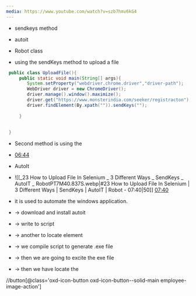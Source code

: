 ```yaml
---
media: https://www.youtube.com/watch?v=szb7hmv6kG4
---
```

- sendkeys method 
- autoit
- Robot class 

-  using the sendKeys method to upload a file 
```java
 public class UploadFile(){
	 public static void main(String[] args){
		System.setProperty("webdriver.chrome.driver","driver-path");
		WebDriver driver = new ChromeDriver();
		driver.manage().window().maximize();
		driver.get("https://www.monsterindia.com/seeker/registracton");
		driver.findElement(By.xpath("")).sendKeys("");
	 
	 }
 
 
 }

```

- Second method is using the 
- [06:44](https://www.youtube.com/watch?v=szb7hmv6kG4&t=405#t=06:44.54) 
- AutoIt  
- ![[_23 How to Upload File In Selenium _ 3 Different Ways _ SendKeys _ AutoIT _ RobotPT7M40.837S.webp|#23 How to Upload File In Selenium | 3 Different Ways | SendKeys | AutoIT | Robot - 07:40|50]] [07:40](https://www.youtube.com/watch?v=szb7hmv6kG4&t=461#t=07:40.84) 
- it is used to automate the windows application.
-  -> download and install autoit
-  -> write to script 
-  -> another to locate element 
-  -> we compile script to generate .exe file
-  -> then we are going to excite the exe file 

- -> then we have locate the  

//button[@class='oxd-icon-button oxd-icon-button--solid-main employee-image-action']